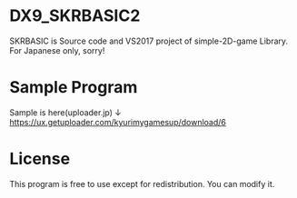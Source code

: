 # DX9_SKRBASIC2
SKRBASIC is Source code and VS2017 project of simple-2D-game Library. <br>
For Japanese only, sorry!


# Sample Program
Sample is here(uploader.jp) ↓
https://ux.getuploader.com/kyurimygamesup/download/6


# License
This program is free to use except for redistribution. You can modify it.
